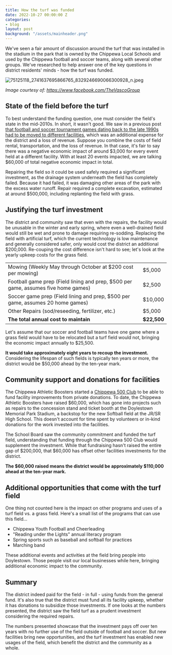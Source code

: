 ```yaml
---
title: How the turf was funded
date: 2022-10-27 00:00:00 Z
categories:
- blog
layout: post
background: "/assets/mainheader.png"
---
```


We've seen a fair amount of discussion around the turf that was
installed in the stadium in the park that is owned by the Chippewa Local
Schools and used by the Chippewa football and soccer teams, along with
several other groups. We've researched to help answer one of the key
questions in district residents\' minds - how the turf was funded.

![75125118_2741637695866765_8329246690066300928_n.jpeg]({{site.baseurl}}/media/75125118_2741637695866765_8329246690066300928_n.jpeg)

_Image courtesy of: https://www.facebook.com/TheVascoGroup_

## State of the field before the turf

To best understand the funding question, one must consider the field\'s
state in the mid-2010s. In short, it wasn't good. We saw in a previous
post [that football and soccer tournament games dating back to the late
1990s had to be moved to different
facilities](file:////blog/2022/09/30/why-quality-athletic-facilities-benefit-our-students-and-community.html),
which was an additional expense for the district and a loss of revenue.
Suppose you combine the costs of field rental, transportation, and the
loss of revenue. In that case, it's fair to say there was a negative
economic impact of around \$3,000 for every event held at a different
facility. With at least 20 events impacted, we are talking \$60,000 of
total negative economic impact in total.

Repairing the field so it could be used safely required a significant
investment, as the drainage system underneath the field has completely
failed. Because it had failed, it was damaging other areas of the park
with the excess water runoff. Repair required a complete excavation,
estimated at around \$500,000, including replanting the field with
grass.

## Justifying the turf investment

The district and community saw that even with the repairs, the facility
would be unusable in the winter and early spring, where even a
well-drained field would still be wet and prone to damage requiring
re-sodding. Replacing the field with artificial turf, which the current
technology is low maintenance and generally considered safer, only would
cost the district an additional \$200,000. Re-couping the cost
difference isn't hard to see; let's look at the yearly upkeep costs for
the grass field.

| | |
|-----------------------------------|-----------------------------------|
| Mowing (Weekly May through October at \$200 cost per mowing) | \$5,000 |
| Football game prep (Field lining and prep, \$500 per game, assumes five home games) | \$2,500 |
| Soccer game prep (Field lining and prep, \$500 per game, assumes 20 home games) | \$10,000  |
| Other Repairs (sod/reseeding, fertilizer, etc.) | \$5,000 |
| **The total annual cost to maintain** | **\$22,500** |

Let's assume that our soccer and football teams have one game where a
grass field would have to be relocated but a turf field would not,
bringing the economic impact annually to \$25,500.

**It would take approximately eight years to recoup the investment.**
Considering the lifespan of such fields is typically ten years or more,
the district would be \$50,000 ahead by the ten-year mark.

## Community support and donations for facilities

The Chippewa Athletic Boosters started a [Chippewa 500
Club](https://www.the-daily-record.com/story/news/2019/06/13/chippewa-promoting-fundraising-moving-ahead/4920311007/)
to be able to fund facility improvements from private donations. To
date, the Chippewa Athletic Boosters have raised \$60,000, which has
gone into projects such as repairs to the concession stand and ticket
booth at the Doylestown Memorial Park Stadium, a backstop for the new
Softball field at the JR/SR High School. This doesn't account for time
spent by volunteers or in-kind donations for the work invested into the
facilities.

The School Board saw the community commitment and funded the turf field,
understanding that funding through the Chippewa 500 Club would
supplement the investment. While that fundraising hasn't raised the
entire gap of \$200,000, that \$60,000 has offset other facilities
investments for the district.

**The \$60,000 raised means the district would be approximately
\$110,000 ahead at the ten-year mark.**

## Additional opportunities that come with the turf field

One thing not counted here is the impact on other programs and uses of a
turf field vs. a grass field. Here's a small list of the programs that
can use this field...

-   Chippewa Youth Football and Cheerleading
-   "Reading under the Lights" annual literacy program
-   Spring sports such as baseball and softball for practices
-   Marching band

These additional events and activities at the field bring people into
Doylestown. Those people visit our local businesses while here, bringing
additional economic impact to the community.

## Summary

The district indeed paid for the field - in full - using funds from the
general fund. It's also true that the district must fund all its
facility upkeep, whether it has donations to subsidize those
investments. If one looks at the numbers presented, the district saw the
field turf as a prudent investment considering the required repairs.

The numbers presented showcase that the investment pays off over ten
years with no further use of the field outside of football and soccer.
But new facilities bring new opportunities, and the turf investment has
enabled new usages of the field, which benefit the district and the
community as a whole.
